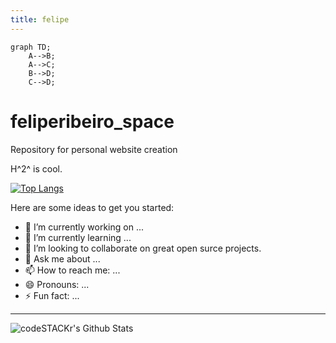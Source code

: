 ```yaml
---
title: felipe
---
```



```mermaid
graph TD;
    A-->B;
    A-->C;
    B-->D;
    C-->D;
```



# feliperibeiro_space
Repository for personal website creation

H^2^  is cool.


[![Top Langs](https://github-readme-stats.vercel.app/api/top-langs/?username=feliperibeiroufu&hide=html&count_private=true)](https://github.com/anuraghazra/github-readme-stats)

Here are some ideas to get you started:

- 🔭 I’m currently working on ...
- 🌱 I’m currently learning ...
- 👯 I’m looking to collaborate on great open surce projects. 
- 💬 Ask me about ...
- 📫 How to reach me: ...
- 😄 Pronouns: ...
- ⚡ Fun fact: ...

---

<img align="left" alt="codeSTACKr's Github Stats" src="https://github-readme-stats.vercel.app/api?username=feliperibeiroufu&show_icons=true&hide_border=true&count_private=true" />




